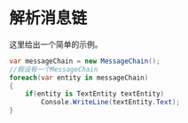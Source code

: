 # 解析消息链

这里给出一个简单的示例。

```csharp
var messageChain = new MessageChain();
//假设有一个MessageChain
foreach(var entity in messageChain)
{
    if(entity is TextEntity textEntity)
        Console.WriteLine(textEntity.Text);
}
```
